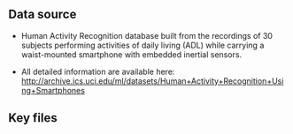## Data source

* Human Activity Recognition database built from the recordings of 30 subjects performing activities of daily living 
(ADL) while carrying a waist-mounted smartphone with embedded inertial sensors.

* All detailed information are available here: http://archive.ics.uci.edu/ml/datasets/Human+Activity+Recognition+Using+Smartphones 


## Key files

